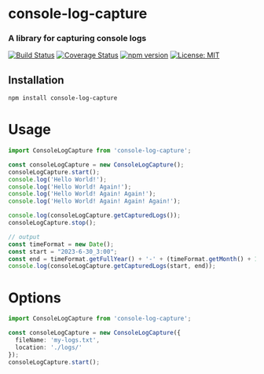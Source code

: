 # console-log-capture

### A library for capturing console logs

[![Build Status](https://travis-ci.org/brblacky/console-log-capture.svg?branch=master)](https://travis-ci.org/brblacky/console-log-capture)
[![Coverage Status](https://coveralls.io/repos/github/brblacky/console-log-capture/badge.svg?branch=master)](https://coveralls.io/github/brblacky/console-log-capture?branch=master)
[![npm version](https://badge.fury.io/js/console-log-capture.svg)](https://badge.fury.io/js/console-log-capture)
[![License: MIT](https://img.shields.io/badge/License-MIT-yellow.svg)](https://opensource.org/licenses/MIT)


## Installation

```bash
npm install console-log-capture
```
# Usage
```typescript
import ConsoleLogCapture from 'console-log-capture';

const consoleLogCapture = new ConsoleLogCapture();
consoleLogCapture.start();
console.log('Hello World!');
console.log('Hello World! Again!');
console.log('Hello World! Again! Again!');
console.log('Hello World! Again! Again! Again!');

console.log(consoleLogCapture.getCapturedLogs());
consoleLogCapture.stop();

// output
const timeFormat = new Date();
const start = "2023-6-30_3:00";
const end = timeFormat.getFullYear() + '-' + (timeFormat.getMonth() + 1) + '-' + timeFormat.getDate() + '_' + timeFormat.getHours() + ':' + timeFormat.getMinutes();
console.log(consoleLogCapture.getCapturedLogs(start, end));

```

# Options

```typescript
import ConsoleLogCapture from 'console-log-capture';

const consoleLogCapture = new ConsoleLogCapture({
  fileName: 'my-logs.txt',
  location: './logs/'
});
consoleLogCapture.start();

```
